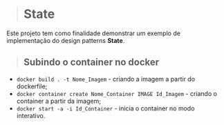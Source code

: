 ># State
Este projeto tem como finalidade demonstrar um exemplo de implementação do design patterns **State**.

>## Subindo o container no docker
* `docker build . -t Nome_Imagem` - criando a imagem a partir do dockerfile;
* `docker container create Nome_Container IMAGE Id_Imagem` - criando o container a partir da imagem;
* `docker start -a -i Id_Container` - inicia o container no modo interativo.